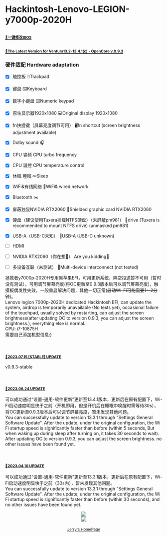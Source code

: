 # Hackintosh-Lenovo-LEGION-y7000p-2020H
## <a href="https://github.com/xiaoMGitHub/LEGION_Y7000Series_Insyde_Advanced_Settings_Tools/releases" target="_blank"><span style="font-size: 12px">🚀一键修改BIOS</span></a>
## <a href="https://github.com/jerry-bit/Hackintosh-Lenovo-LEGION-y7000p-2020H/releases" target="_blank"><span style="font-size: 12px">🚀The Latest Version for Ventura13.2-13.4.1(c) - OpenCore v.0.9.3</span></a>


### 硬件适配 Hardware adaptation

- [x] 触控板 🖱️Trackpad
- [x] 键盘 ⌨️Keyboard
- [x] 数字小键盘 ⌨️Numeric keypad
- [x] 原生显示器1920x1080 💻Original display 1920x1080
- [x] fn快捷键（屏幕亮度调节可用） 🖥️fn shortcut (screen brightness adjustment available)
- [x] Dolby sound 🎧
- [x] CPU 睿频 CPU turbo frequency
- [x] CPU 温控 CPU temperature control
- [x] 休眠 睡眠 💤Sleep
- [x] WiFi&有线网络 🛜WiFi& wired network
- [x] Bluetooth ✂️
- [x] 屏蔽独显NVIDIA RTX2060 🚫Shielded graphic card NVIDIA RTX2060
- [x] 硬盘（建议使用Tuxera挂载NTFS硬盘）（未屏蔽pm981） 💾drive (Tuxera is recommended to mount NTFS drive) (unmasked pm981)
- [x] USB-A（USB-C未知） 📲USB-A (USB-C unknown)
- [ ] HDMI 
- [ ] NVIDIA RTX2060（你在想🍑） Are you kidding🤨
- [ ] 多设备互联（未测试） 🥳Multi-device interconnect (not tested)


拯救者y7000p-2020H专用黑苹果EFI，可用更新系统，隔空投送暂不可用（暂时没有测试），可用调节屏幕亮度(将OC更新至0.9.3版本后可以调节屏幕亮度)，触摸板偶发性失效，一般重启解决问题，其他一切正常(<del>启动Wi-Fi可能需要1～2分钟</del>)。<br>
Lenovo legion 7000p-2020H dedicated Hackintosh EFI, can update the system, airdrop is temporarily unavailable (No tests yet), occasional failure of the touchpad, usually solved by restarting, can adjust the screen brightness(after updating OC to version 0.9.3, you can adjust the screen brightness.), everything else is normal.<br>
CPU: i7-10875H<br>需要自己添加机型信息:)
<!-- ![截屏2023-02-26 19 08 05](https://user-images.githubusercontent.com/52237728/221407012-7a83ad2e-19ce-44f6-8770-fb1d10e54454.png)
![截屏2023-02-26 19 07 58](https://user-images.githubusercontent.com/52237728/221407016-76f04da7-94a3-4ec6-9d88-8c2fdd0e708b.png) -->


<br>

### <a href="https://github.com/jerry-bit/Hackintosh-Lenovo-LEGION-y7000p-2020H/releases/tag/v0.9.3-stable" target="_blank"><span style="font-size: 12px">🚀2023.07.15 [STABLE] UPDATE</span></a>
v0.9.3-stable

<br>

### <a href="https://github.com/jerry-bit/Hackintosh-Lenovo-LEGION-y7000p-2020H/releases/tag/opencore0.9.3" target="_blank"><span style="font-size: 12px">🚀2023.06.24 UPDATE</span></a>
可以成功通过“设置-通用-软件更新”更新至13.4.1版本，更新后在原有配置下，Wi-Fi启动速度明显快于之前（开机即用，但是开机后在睡眠中唤醒时需等待30s），将OC更新至0.9.3版本后可以调节屏幕亮度，暂未发现其他问题。<br>
You can successfully update to version 13.3.1 through "Settings General Software Update". After the update, under the original configuration, the Wi Fi startup speed is significantly faster than before (within 5 seconds, But when waking up during sleep after turning on, it takes 30 seconds to wait). After updating OC to version 0.9.3, you can adjust the screen brightness. no other issues have been found yet.<br>

<br>

### <a href="https://github.com/jerry-bit/Hackintosh-Lenovo-LEGION-y7000p-2020H/releases/tag/opencore0.9.1" target="_blank"><span style="font-size: 12px">🚀2023.04.10 UPDATE</span></a>
可以成功通过“设置-通用-软件更新”更新至13.3.1版本，更新后在原有配置下，Wi-Fi启动速度明显快于之前（30s内），暂未发现其他问题。<br>
You can successfully update to version 13.3.1 through "Settings General Software Update". After the update, under the original configuration, the Wi Fi startup speed is significantly faster than before (within 30 seconds), and no other issues have been found yet.<br>


<div align=center><img src="https://github.com/jerry-bit/Hackintosh-Lenovo-LEGION-y7000p-2020H/assets/52237728/6b6dd9db-0eb9-4c81-8a00-848f357ae8cd"></div>


<div align=center><img src="https://github.com/jerry-bit/Hackintosh-Lenovo-LEGION-y7000p-2020H/assets/52237728/0989aa38-e0ef-4508-b600-375e8ab09d32"></div>





<br>
<div align=center>
<a href="https://a.iridescent-lrj.xyz/" target="_blank"><center><span style="font-size: 12px">Jerry's HomePage</span></center></a></div>
